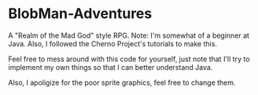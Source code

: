 # BlobMan-Adventures
A "Realm of the Mad God" style RPG. Note: I'm somewhat of a beginner at Java. Also, I followed the Cherno Project's tutorials to make this.

Feel free to mess around with this code for yourself, just note that I'll try to implement my own things so that I can better understand Java.

Also, I apoligize for the poor sprite graphics, feel free to change them.
